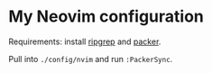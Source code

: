 # My Neovim configuration

Requirements: install [ripgrep](https://github.com/BurntSushi/ripgrep) and [packer](https://github.com/wbthomason/packer.nvim).

Pull into `./config/nvim` and run `:PackerSync`.

